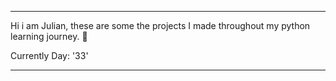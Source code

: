 ---                                                                                      ---   


Hi i am Julian, these are some the projects I made throughout my python learning journey. 🐍
  
Currently Day: '33'


---                                                                                      ---
